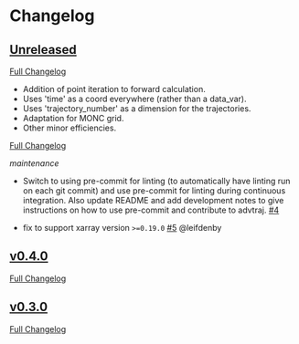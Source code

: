 # Changelog

## [Unreleased](https://github.com/ParaConUK/advtraj/tree/HEAD)

[Full Changelog](https://github.com/ParaConUK/advtraj/compare/v0.5.0...HEAD)

 - Addition of point iteration to forward calculation.
 - Uses 'time' as a coord everywhere (rather than a data_var).
 - Uses 'trajectory_number' as a dimension for the trajectories.
 - Adaptation for MONC grid.
 - Other minor efficiencies.

[Full Changelog](https://github.com/ParaConUK/advtraj/compare/v0.4.0...HEAD)

*maintenance*

- Switch to using pre-commit for linting (to automatically have linting run on
  each git commit) and use pre-commit for linting during continuous
  integration. Also update README and add development notes to give
  instructions on how to use pre-commit and contribute to advtraj.
  [\#4](https://github.com/ParaConUK/advtraj/pull/4)

- fix to support xarray version `>=0.19.0`
  [\#5](https://github.com/ParaConUK/advtraj/pull/5) @leifdenby


## [v0.4.0](https://github.com/ParaConUK/advtraj/tree/v0.4.0)

[Full Changelog](https://github.com/ParaConUK/advtraj/compare/v0.3.0...v0.4.0)


## [v0.3.0](https://github.com/ParaConUK/advtraj/tree/v0.3.0)

[Full Changelog](https://github.com/ParaConUK/advtraj/compare/c5e3ba670...v0.3.0)
